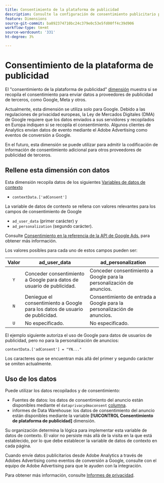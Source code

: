```yaml
---
title: Consentimiento de la plataforma de publicidad
description: Consulte la configuración de consentimiento publicitario para proveedores de publicidad de terceros.
feature: Dimensions
source-git-commit: ba892374710bc24c379e0c53e5fd00ff4c39d906
workflow-type: tm+mt
source-wordcount: '331'
ht-degree: 3%

---
```


# Consentimiento de la plataforma de publicidad

El &quot;consentimiento de la plataforma de publicidad&quot; [dimensión](overview.md) muestra si se recopila el consentimiento para enviar datos a proveedores de publicidad de terceros, como Google, Meta y otros.

Actualmente, esta dimensión se utiliza solo para Google. Debido a las regulaciones de privacidad europeas, la Ley de Mercados Digitales (DMA) de Google requiere que los datos enviados a sus servidores y recopilados en Europa indiquen si se recopila el consentimiento. Algunos clientes de Analytics envían datos de evento mediante el Adobe Advertising como eventos de conversión a Google.

En el futuro, esta dimensión se puede utilizar para admitir la codificación de información de consentimiento adicional para otros proveedores de publicidad de terceros.

## Rellene esta dimensión con datos

Esta dimensión recopila datos de los siguientes [Variables de datos de contexto](/help/implement/vars/page-vars/contextdata.md)

* `contextData.['adConsent']`

La variable de datos de contexto se rellena con valores relevantes para los campos de consentimiento de Google

* `ad_user_data` (primer carácter) y
* `ad_personalization` (segundo carácter).

Consulte [Consentimiento en la referencia de la API de Google Ads.](https://developers.google.com/google-ads/api/reference/rpc/v15/Consent) para obtener más información.

Los valores posibles para cada uno de estos campos pueden ser:

| Valor | ad_user_data | ad_personalization |
|:-:|---|---|
| `Y` | Conceder consentimiento a Google para datos de usuario de publicidad. | Conceder consentimiento a Google para la personalización de anuncios. |
| `N` | Deniegue el consentimiento a Google para los datos de usuario de publicidad. | Consentimiento de entrada a Google para la personalización de anuncios. |
| `U` | No especificado. | No especificado. |

El ejemplo siguiente autoriza el uso de Google para datos de usuarios de publicidad, pero no para la personalización de anuncios:

```
contextData.['adConsent'] = "YN..."
```

Los caracteres que se encuentran más allá del primer y segundo carácter se omiten actualmente.

## Uso de los datos

Puede utilizar los datos recopilados y de consentimiento:

* Fuentes de datos: los datos de consentimiento del anuncio están disponibles mediante el `dataprivacydmaconsent` [columna](/help/export/analytics-data-feed/c-df-contents/datafeeds-reference.md).
* informes de Data Warehouse: los datos de consentimiento del anuncio están disponibles mediante la variable **[!UICONTROL Consentimiento de plataforma de publicidad]** dimensión.

Su organización determina la lógica para implementar esta variable de datos de contexto. El valor no persiste más allá de la visita en la que está establecido, por lo que debe establecer la variable de datos de contexto en cada página.

Cuando envíe datos publicitarios desde Adobe Analytics a través de Adobes Advertising como eventos de conversión a Google, consulte con el equipo de Adobe Advertising para que le ayuden con la integración.

Para obtener más información, consulte [Informes de privacidad](/help/admin/admin/c-manage-report-suites/c-edit-report-suites/privacy-reporting.md).
